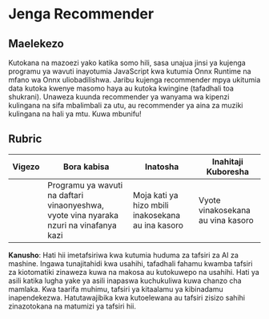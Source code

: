 # Jenga Recommender

## Maelekezo

Kutokana na mazoezi yako katika somo hili, sasa unajua jinsi ya kujenga programu ya wavuti inayotumia JavaScript kwa kutumia Onnx Runtime na mfano wa Onnx uliobadilishwa. Jaribu kujenga recommender mpya ukitumia data kutoka kwenye masomo haya au kutoka kwingine (tafadhali toa shukrani). Unaweza kuunda recommender ya wanyama wa kipenzi kulingana na sifa mbalimbali za utu, au recommender ya aina za muziki kulingana na hali ya mtu. Kuwa mbunifu!

## Rubric

| Vigezo    | Bora kabisa                                                          | Inatosha                               | Inahitaji Kuboresha                  |
| --------- | --------------------------------------------------------------------- | -------------------------------------- | ------------------------------------ |
|           | Programu ya wavuti na daftari vinaonyeshwa, vyote vina nyaraka nzuri na vinafanya kazi | Moja kati ya hizo mbili inakosekana au ina kasoro | Vyote vinakosekana au vina kasoro |

**Kanusho**:
Hati hii imetafsiriwa kwa kutumia huduma za tafsiri za AI za mashine. Ingawa tunajitahidi kwa usahihi, tafadhali fahamu kwamba tafsiri za kiotomatiki zinaweza kuwa na makosa au kutokuwepo na usahihi. Hati ya asili katika lugha yake ya asili inapaswa kuchukuliwa kuwa chanzo cha mamlaka. Kwa taarifa muhimu, tafsiri ya kitaalamu ya kibinadamu inapendekezwa. Hatutawajibika kwa kutoelewana au tafsiri zisizo sahihi zinazotokana na matumizi ya tafsiri hii.